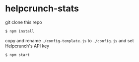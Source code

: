 # helpcrunch-stats

git clone this repo

```bash
$ npm install
```

copy and rename ```./config-template.js``` to ```./config.js``` and set Helpcrunch's API key

```bash
$ npm start
```
